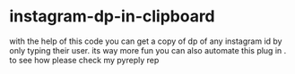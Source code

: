 # instagram-dp-in-clipboard
with the help of this code you can get a copy of dp of any instagram id by only typing their user. its way more fun
you can also automate this plug in . to see how please check my pyreply rep

